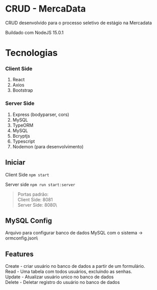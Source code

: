# CRUD - MercaData

CRUD desenvolvido para o processo seletivo de estágio na Mercadata

Buildado com NodeJS 15.0.1

# Tecnologias

###  Client Side
 1. React
 2. Axios
 3. Bootstrap
###  Server Side
 1. Express (bodyparser, cors)
 2. MySQL
 3. TypeORM
 4. MySQL
 5. Bcryptjs
 6. Typescript
 7. Nodemon (para desenvolvimento)

## Iniciar

Client Side `npm start`

Server side `npm run start:server`

> Portas padrão:\
> Client Side: 8081\
> Server Side: 8080\

## MySQL Config

Arquivo para configurar banco de dados MySQL com o sistema -> ormconfig.json\

## Features

Create - criar usuário no banco de dados a partir de um formulário.\
Read - Uma tabela com todos usuários, excluindo as senhas.\
Update - Atualizar usuário unico no banco de dados\
Delete  - Deletar registro do usuário no banco de dados